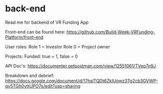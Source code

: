 # back-end

Read me for backend of VR Funding App 

Front-end can be found here: https://github.com/Build-Week-VRFunding-Platform/front-end


User roles:
Role 1 = Investor
Role 0 = Project owner

Projects: 
Funded: true = 1, false = 0

API Doc's: https://documenter.getpostman.com/view/12551061/TVep7n9J

Breakdown and debrief: https://docs.google.com/document/d/17hslTQDt6ZklUqwz3Tg2cb3GVWP-qv5TGh0yttUPO7s/edit?usp=sharing
